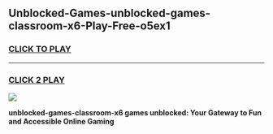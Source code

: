 
## Unblocked-Games-unblocked-games-classroom-x6-Play-Free-o5ex1
<h3>
<a href="https://premium76.site?title=unblocked-games-classroom-x6&ref=23A">CLICK TO PLAY</a></h3>
<hr>

<h3>
<a href="https://premium76.site?title=unblocked-games-classroom-x6&ref=23A">CLICK 2 PLAY</a>
  
</h3>

<a href="https://premium76.site?title=unblocked-games-classroom-x6&ref=23A"><img src="https://clearcache.store/games.png"></a>


**unblocked-games-classroom-x6 games unblocked: Your Gateway to Fun and Accessible Online Gaming**
